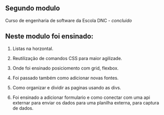 ## Segundo modulo
Curso de engenharia de software da Escola DNC - *concluido*

## Neste modulo foi ensinado:
1. Listas na horzontal.

2. Reutilização de comandos CSS para maior agilizade.

3. Onde foi ensinado posiciomento com grid, flexbox.

4. Foi passado também como adicionar novas fontes.

5. Como organizar e dividir as paginas usando as divs.

6. Foi ensinado a adicionar formulario e como conectar com uma api externar para enviar os dados para uma planilha externa, para captura de dados.

